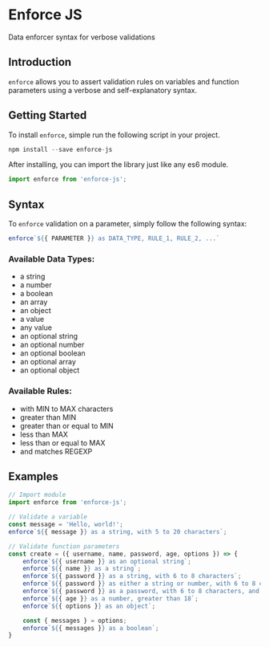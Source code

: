 # Enforce JS
Data enforcer syntax for verbose validations

## Introduction

`enforce` allows you to assert validation rules on variables and function parameters using a verbose and self-explanatory syntax.

## Getting Started

To install `enforce`, simple run the following script in your project.

```javascript
npm install --save enforce-js
```
After installing, you can import the library just like any es6 module.

```javascript
import enforce from 'enforce-js';
```

## Syntax

To `enforce` validation on a parameter, simply follow the following syntax:

```javascript
enforce`${{ PARAMETER }} as DATA_TYPE, RULE_1, RULE_2, ...`
```

### Available Data Types:
- a string
- a number
- a boolean
- an array
- an object
- a value
- any value
- an optional string
- an optional number
- an optional boolean
- an optional array
- an optional object

### Available Rules:
- with MIN to MAX characters
- greater than MIN
- greater than or equal to MIN
- less than MAX
- less than or equal to MAX
- and matches REGEXP

## Examples

```javascript
// Import module
import enforce from 'enforce-js';

// Validate a variable
const message = 'Hello, world!';
enforce`${{ message }} as a string, with 5 to 20 characters`;

// Validate function parameters
const create = ({ username, name, password, age, options }) => {
    enforce`${{ username }} as an optional string`;
    enforce`${{ name }} as a string`;
    enforce`${{ password }} as a string, with 6 to 8 characters`;
    enforce`${{ password }} as either a string or number, with 6 to 8 characters`;
    enforce`${{ password }} as a password, with 6 to 8 characters, and matches /asfdjqeg/i}`;
    enforce`${{ age }} as a number, greater than 18`;
    enforce`${{ options }} as an object`;

    const { messages } = options;
    enforce`${{ messages }} as a boolean`;
}
```
